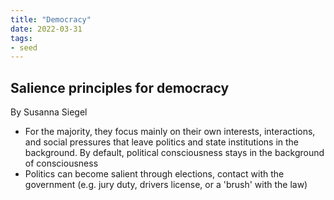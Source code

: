 ```yaml
---
title: "Democracy"
date: 2022-03-31
tags:
- seed
---
```


## Salience principles for democracy
By Susanna Siegel

- For the majority, they focus mainly on their own interests, interactions, and social pressures that leave politics and state institutions in the background. By default, political consciousness stays in the background of consciousness
- Politics can become salient through elections, contact with the government (e.g. jury duty, drivers license, or a 'brush' with the law)